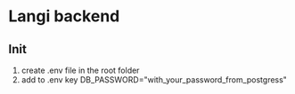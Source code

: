 # Langi backend

## Init

1. create .env file in the root folder
2. add to .env key DB_PASSWORD="with_your_password_from_postgress"
